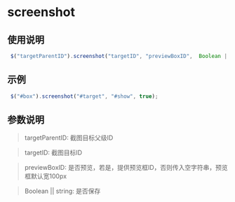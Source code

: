# screenshot
## 使用说明
~~~javascript
 $("targetParentID").screenshot("targetID", "previewBoxID",  Boolean || string('true' / 'false'));
~~~
## 示例
~~~javascript
 $("#box").screenshot("#target", "#show", true);
~~~
## 参数说明

>targetParentID: 截图目标父级ID

>targetID: 截图目标ID

>previewBoxID: 是否预览，若是，提供预览框ID，否则传入空字符串，预览框默认宽100px

>Boolean || string: 是否保存